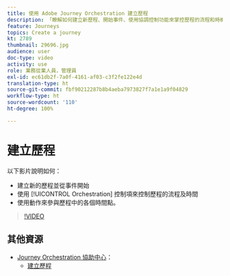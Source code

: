 ```yaml
---
title: 使用 Adobe Journey Orchestration 建立歷程
description: 「瞭解如何建立新歷程、開始事件、使用協調控制功能來掌控歷程的流程和時機，以及如何使用動作來結合歷程中各節點。」
feature: Journeys
topics: Create a journey
kt: 2789
thumbnail: 29696.jpg
audience: user
doc-type: video
activity: use
role: 業務從業人員，管理員
exl-id: ec61db2f-7a0f-4161-af03-c3f2fe122e4d
translation-type: ht
source-git-commit: fbf90212287b8b4aeba7973827f7a1e1a9f04829
workflow-type: ht
source-wordcount: '110'
ht-degree: 100%

---
```


# 建立歷程

以下影片說明如何：

* 建立新的歷程並從事件開始
* 使用 [!UICONTROL Orchestration] 控制項來控制歷程的流程及時間
* 使用動作來參與歷程中的各個時間點。

>[!VIDEO](https://video.tv.adobe.com/v/29696?quality=12)

## 其他資源

* [Journey Orchestration 協助中心](https://docs.adobe.com/content/help/zh-Hant/journeys/using/journey-orchestration-home.html)：
   * [建立歷程](https://docs.adobe.com/content/help/zh-Hant/journeys/using/building-journeys/about-journey-building/journey.html)
